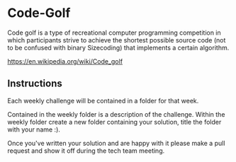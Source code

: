 # Code-Golf

Code golf is a type of recreational computer programming competition in which participants strive to achieve the shortest possible source code (not to be confused with binary Sizecoding) that implements a certain algorithm.

https://en.wikipedia.org/wiki/Code_golf

## Instructions

Each weekly challenge will be contained in a folder for that week.

Contained in the weekly folder is a description of the challenge. Within the weekly folder create a new folder containing your solution, title the folder with your name :).

Once you've written your solution and are happy with it please make a pull request and show it off during the tech team meeting.
